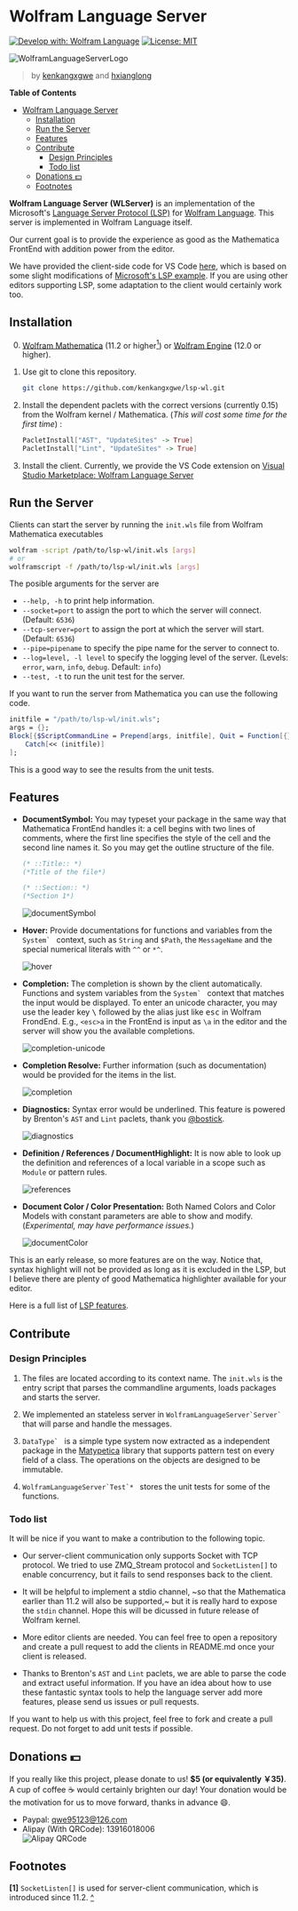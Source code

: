 # Wolfram Language Server

[![Develop with: Wolfram Language](https://img.shields.io/badge/Develop%20with-Wolfram%20Language-%23d81013.svg)](http://www.wolfram.com/language/)
[![License: MIT](https://img.shields.io/badge/License-MIT-yellow.svg)](https://opensource.org/licenses/MIT)

![WolframLanguageServerLogo](images/wolfram-language-server-logo-clipped.png)
> by [kenkangxgwe](https://github.com/kenkangxgwe) and [hxianglong](https://github.com/huxianglong) 

<!-- markdown-toc start - Don't edit this section. Run M-x markdown-toc-refresh-toc -->
**Table of Contents**

- [Wolfram Language Server](#wolfram-language-server)
    - [Installation](#installation)
    - [Run the Server](#run-the-server)
    - [Features](#features)
    - [Contribute](#contribute)
        - [Design Principles](#design-principles)
        - [Todo list](#todo-list)
    - [Donations :dollar:](#donations-dollar)
    - [Footnotes](#footnotes)

<!-- markdown-toc end -->

**Wolfram Language Server (WLServer)** is an implementation of the Microsoft's
[Language Server Protocol
(LSP)](https://microsoft.github.io/language-server-protocol) for [Wolfram
Language](http://www.wolfram.com/language). This server is
implemented in Wolfram Language itself.

Our current goal is to provide the experience as good as the Mathematica FrontEnd 
with addition power from the editor.

We have provided the client-side code for VS Code [here](https://github.com/kenkangxgwe/vscode-lsp-wl), which is based on some slight
modifications of [Microsoft's LSP
example](https://github.com/Microsoft/vscode-extension-samples/tree/master/lsp-sample).
If you are using other editors supporting LSP, some adaptation to the
client would certainly work too.

## Installation

0. [Wolfram Mathematica](http://www.wolfram.com/mathematica/) (11.2 or higher<a
    name="ref1"></a>[<sup>1</sup>](#footnote1)) or [Wolfram
    Engine](https://www.wolfram.com/engine/) (12.0 or higher).

1. Use git to clone this repository.  
    ``` sh
    git clone https://github.com/kenkangxgwe/lsp-wl.git
    ```

2. Install the dependent paclets with the correct versions (currently 0.15)
from the Wolfram kernel / Mathematica.
(_This will cost some time for the first time_) :  
    ``` mathematica
    PacletInstall["AST", "UpdateSites" -> True]
    PacletInstall["Lint", "UpdateSites" -> True]
    ```

3. Install the client. Currently, we provide the VS Code extension on [Visual
Studio Marketplace: Wolfram Language Server](https://marketplace.visualstudio.com/items?itemName=lsp-wl.lsp-wl-client)

## Run the Server

Clients can start the server by running the `init.wls` file from Wolfram
Mathematica executables

``` sh
wolfram -script /path/to/lsp-wl/init.wls [args]
# or
wolframscript -f /path/to/lsp-wl/init.wls [args]
```

The posible arguments for the server are

- `--help, -h` to print help information.
- `--socket=port` to assign the port to which the server will connect. (Default:
`6536`)
- `--tcp-server=port` to assign the port at which the server will start. (Default:
`6536`)
- `--pipe=pipename` to specify the pipe name for the server to connect to.
- `--log=level, -l level` to specify the logging level of the server.
  (Levels: `error`, `warn`, `info`, `debug`. Default: `info`)
- `--test, -t` to run the unit test for the server.

If you want to run the server from Mathematica you can use the following code.

``` mathematica
initfile = "/path/to/lsp-wl/init.wls";
args = {};
Block[{$ScriptCommandLine = Prepend[args, initfile], Quit = Function[{}, Throw[Null]]},
    Catch[<< (initfile)]
];
```

This is a good way to see the results from the unit tests.

## Features

- **DocumentSymbol:** You may typeset your package in the same way that
  Mathematica FrontEnd handles it: a cell begins with two lines of comments,
  where the first line specifies the style of the cell and the second line names it.
  So you may get the outline structure of the file.
  
  ``` mathematica
  (* ::Title:: *)
  (*Title of the file*)

  (* ::Section:: *)
  (*Section 1*)
  ```
  
  ![documentSymbol](images/documentSymbol.png)

- **Hover:** Provide documentations for functions and variables from the
  ``System` `` context, such as `String` and `$Path`, the `MessageName` and
  the special numerical literals with `^^` or `*^`.

  ![hover](images/hover.png)

- **Completion:** The completion is shown by the client automatically.
  Functions and system variables from the ``System` `` context that matches the
  input would be displayed. To enter an unicode character, you may use the
  leader key <kbd>\\</kbd> followed by the alias just like <kbd>esc</kbd> in
  Wolfram FrondEnd. E.g., `<esc>a` in the FrontEnd is input as `\a` in the
  editor and the server will show you the available completions.

  ![completion-unicode](images/completion_alias.png)

- **Completion Resolve:** Further information (such as documentation) would be
  provided for the items in the list.

  ![completion](images/completion.png)

- **Diagnostics:** Syntax error would be underlined. This feature is powered by
  Brenton's `AST` and `Lint` paclets, thank you
  [@bostick](https://github.com/bostick).

  ![diagnostics](images/diagnostics.png)

- **Definition / References / DocumentHighlight:** It is now able to look up the
  definition and references of a local variable in a scope such as `Module` or
  pattern rules.

  ![references](images/references.png)

- **Document Color / Color Presentation:** Both Named Colors and
  Color Models with constant parameters are able to show and modify.  
  (_Experimental, may have performance issues._)

  ![documentColor](images/documentColor.png)

This is an early release, so more features are on the way. Notice that,
syntax highlight will not be provided as long as it is excluded in the LSP,
but I believe there are plenty of good Mathematica highlighter available for
your editor.

Here is a full list of [LSP features](https://microsoft.github.io/language-server-protocol/specification).

## Contribute

### Design Principles

1. The files are located according to its context name. The `init.wls` is the
   entry script that parses the commandline arguments, loads packages
   and starts the server.

2. We implemented an stateless server in ``WolframLanguageServer`Server` `` that
   will parse and handle the messages.

3. ``DataType` `` is a simple type system now extracted as a independent
  package in the [Matypetica](https://github.com/kenkangxgwe/Matypetica)
  library that supports pattern test on every field of a class. The operations
  on the objects are designed to be immutable.

4. ``WolframLanguageServer`Test`* `` stores the unit tests for some of
   the functions.

### Todo list

It will be nice if you want to make a contribution to the following topic.

* Our server-client communication only supports Socket with TCP protocol. We
  tried to use ZMQ_Stream protocol and `SocketListen[]` to enable concurrency,
  but it fails to send responses back to the client.

* It will be helpful to implement a stdio channel, ~so that the Mathematica
  earlier than 11.2 will also be supported,~ but it is really hard to expose
  the `stdin` channel. Hope this will be dicussed in future release of Wolfram
  kernel.

* More editor clients are needed. You can feel free to open a repository and
  create a pull request to add the clients in README.md once your client is
  released.

* Thanks to Brenton's `AST` and `Lint` paclets, we are able to parse the code
  and extract useful information. If you have an idea about how to use these
  fantastic syntax tools to help the language server add more features, please
  send us issues or pull requests.

If you want to help us with this project, feel free to fork and create a pull
request. Do not forget to add unit tests if possible.

## Donations :dollar:

If you really like this project, please donate to us! **$5 (or equivalently
￥35)**. A cup of coffee :coffee: would certainly
brighten our day! Your donation would be the motivation for us to move forward,
thanks in advance :smile:.

- Paypal: qwe95123@126.com
- Alipay (With QRCode): 13916018006  
![Alipay QRCode](images/alipay.jpg)

## Footnotes

<a name="footnote1"> </a> **[1]** `SocketListen[]` is used for server-client
communication, which is introduced since 11.2. [^](#ref1)
